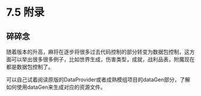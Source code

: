 # 7.5 附录

## 碎碎念

随着版本的升高，麻将在逐步将很多过去代码控制的部分转变为数据包控制，这方面可以举出很多很多例子，比如世界生成，伤害类型，成就，战利品表，附魔现在都是数据包控制了。

可以自己试着阅读原版的DataProvider或者成熟模组项目的dataGen部分，了解如何使用dataGen来生成对应的资源文件。